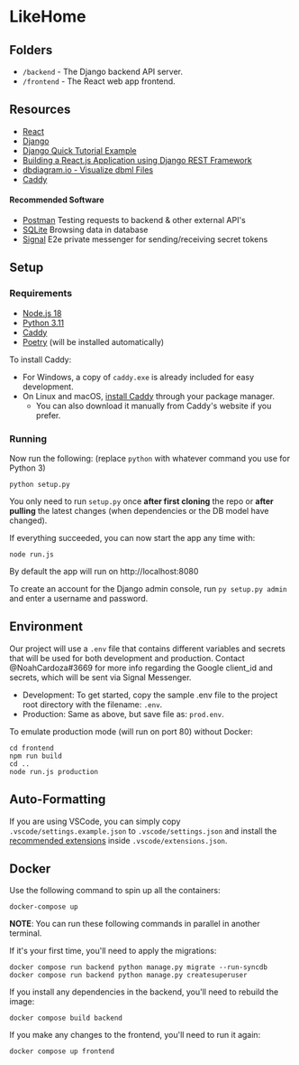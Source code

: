 # LikeHome

## Folders

- `/backend` - The Django backend API server.
- `/frontend` - The React web app frontend.

## Resources

- [React](https://reactjs.org/)
- [Django](https://www.djangoproject.com/)
- [Django Quick Tutorial Example](https://docs.djangoproject.com/en/4.1/intro/tutorial01/)
- [Building a React.js Application using Django REST Framework](https://www.section.io/engineering-education/react-and-django-rest-framework/)
- [dbdiagram.io - Visualize dbml Files](https://dbdiagram.io/)
- [Caddy](https://caddyserver.com/docs/caddyfile)

#### Recommended Software

- [Postman](https://www.postman.com/downloads/) Testing requests to backend & other external API's
- [SQLite](https://sqlitebrowser.org/) Browsing data in database
- [Signal](https://signal.org/en/download/) E2e private messenger for sending/receiving secret tokens

## Setup

### Requirements

- [Node.js 18](https://nodejs.org/en/download/)
- [Python 3.11](https://www.python.org/downloads/)
- [Caddy](https://caddyserver.com/docs/install)
- [Poetry](https://github.com/python-poetry/poetry) (will be installed automatically)

To install Caddy:
- For Windows, a copy of `caddy.exe` is already included for easy development.
- On Linux and macOS, [install Caddy](https://caddyserver.com/docs/install) through your package manager.
  - You can also download it manually from Caddy's website if you prefer.

### Running

Now run the following: (replace `python` with whatever command you use for Python 3)
```
python setup.py
```

You only need to run `setup.py` once **after first cloning** the repo or **after pulling** the latest changes (when dependencies or the DB model have changed).

If everything succeeded, you can now start the app any time with:
```
node run.js
```

By default the app will run on http://localhost:8080

To create an account for the Django admin console, run `py setup.py admin` and enter a username and password.

## Environment

Our project will use a `.env` file that contains different variables and secrets that will be used for both development and production.
Contact @NoahCardoza#3669 for more info regarding the Google client_id and secrets, which will be sent via Signal Messenger.

- Development: To get started, copy the sample .env file to the project root directory with the filename: `.env`.
- Production: Same as above, but save file as: `prod.env`.

To emulate production mode (will run on port 80) without Docker:

```
cd frontend
npm run build
cd ..
node run.js production
```

## Auto-Formatting

If you are using VSCode, you can simply copy `.vscode/settings.example.json` to `.vscode/settings.json`
and install the [recommended extensions](https://code.visualstudio.com/docs/editor/extension-marketplace#_recommended-extensions)
inside `.vscode/extensions.json`.

## Docker

Use the following command to spin up all the containers:

```
docker-compose up
```

**NOTE**: You can run these following commands in parallel in another terminal.

If it's your first time, you'll need to apply the migrations:

```
docker compose run backend python manage.py migrate --run-syncdb
docker compose run backend python manage.py createsuperuser
```

If you install any dependencies in the backend, you'll need to rebuild the image:

```
docker compose build backend
```

If you make any changes to the frontend, you'll need to run it again:

```
docker compose up frontend
```
